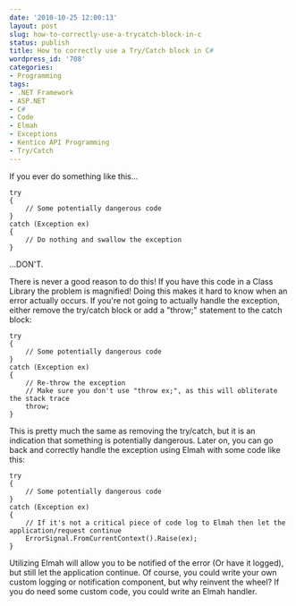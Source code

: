 ```yaml
---
date: '2010-10-25 12:00:13'
layout: post
slug: how-to-correctly-use-a-trycatch-block-in-c
status: publish
title: How to correctly use a Try/Catch block in C#
wordpress_id: '708'
categories:
- Programming
tags:
- .NET Framework
- ASP.NET
- C#
- Code
- Elmah
- Exceptions
- Kentico API Programming
- Try/Catch
---
```


If you ever do something like this...

    try
    {
        // Some potentially dangerous code
    }
    catch (Exception ex)
    {
        // Do nothing and swallow the exception
    }

...DON'T.

There is never a good reason to do this! If you have this code in a Class Library the problem is magnified! Doing this makes it hard to know when an error actually occurs. If you're not going to actually handle the exception, either remove the try/catch block or add a "throw;" statement to the catch block:

    try
    {
        // Some potentially dangerous code
    }
    catch (Exception ex)
    {
        // Re-throw the exception
        // Make sure you don't use "throw ex;", as this will obliterate the stack trace
        throw;
    }

This is pretty much the same as removing the try/catch, but it is an indication that something is potentially dangerous. Later on, you can go back and correctly handle the exception using Elmah with some code like this:

    try
    {
        // Some potentially dangerous code
    }
    catch (Exception ex)
    {
        // If it's not a critical piece of code log to Elmah then let the application/request continue
        ErrorSignal.FromCurrentContext().Raise(ex);
    }

Utilizing Elmah will allow you to be notified of the error (Or have it logged), but still let the application continue. Of course, you could write your own custom logging or notification component, but why reinvent the wheel? If you do need some custom code, you could write an Elmah handler.
